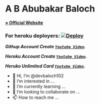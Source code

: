 # A B Abubakar Baloch

**[» Official Website](https://www.youtube.com/@HEROKUCCBIN)**


### For heroku deployers: [![Deploy](https://www.herokucdn.com/deploy/button.svg)](https://heroku.com/deploy)




***Githup Account Create [`Youtube Video`](https://youtu.be/JdOZDvzg5EE?si=24Q-wpcjIVWs8WTi).*** 

***Heroku Account Create [`Youtube Video`](https://youtu.be/djJ8DOVcEVQ?si=QGTjz-Ba6N8yxRog).*** 

***Heruko Unlimited Card [`Youtube Video`](https://youtu.be/6nv1netcDbo?si=EFbLSTftGvNF0ZuS).*** 


- 👋 Hi, I’m @devbaloch102
- 👀 I’m interested in ...
- 🌱 I’m currently learning ...
- 💞️ I’m looking to collaborate on ...
- 📫 How to reach me ...
